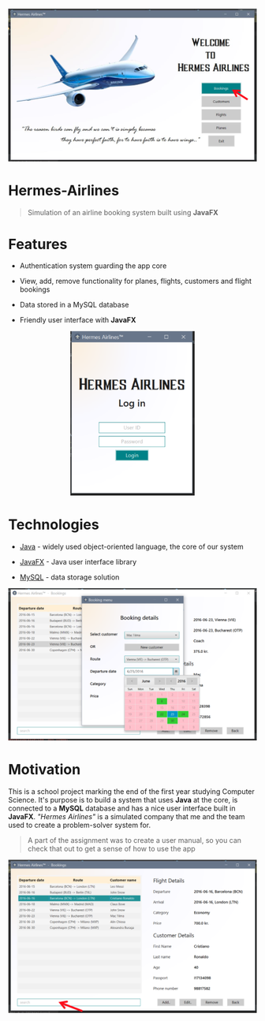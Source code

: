 ![Preview](./preview/preview2.png)

# Hermes-Airlines

> Simulation of an airline booking system built using **JavaFX**

# Features

* Authentication system guarding the app core

* View, add, remove functionality for planes, flights, customers and flight bookings

* Data stored in a MySQL database

* Friendly user interface with **JavaFX**

<p align="center">
  <img src="./preview/preview1.png" alt="Preview" width="252px"/>
</p>


# Technologies

* [Java](https://go.java/) - widely used object-oriented language, the core of our system

* [JavaFX](http://docs.oracle.com/javafx/2/overview/jfxpub-overview.htm) - Java user interface library

* [MySQL](https://www.mysql.com/) - data storage solution

![Preview](./preview/preview4.png)


# Motivation

This is a school project marking the end of the first year studying Computer Science. It's purpose is to build a system that uses **Java** at the core, is connected to a **MySQL** database and has a nice user interface built in **JavaFX**. *"Hermes Airlines"* is a simulated company that me and the team used to create a problem-solver system for.

> A part of the assignment was to create a user manual, so you can check that out to get a sense of how to use the app

![Preview](./preview/preview3.png)
